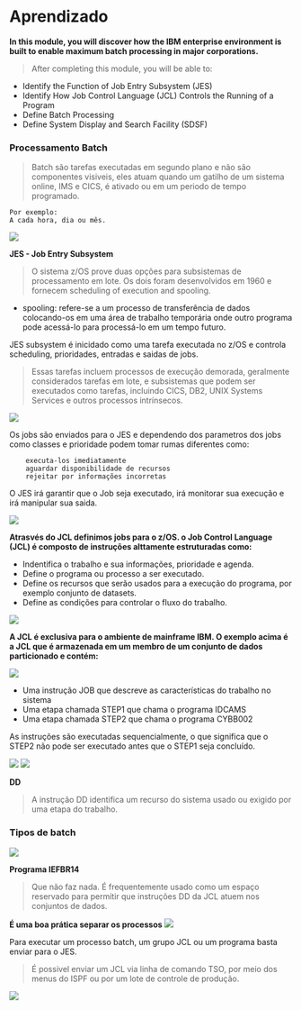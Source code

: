 # Aprendizado

**In this module, you will discover how the IBM enterprise environment is built to enable maximum batch processing in major corporations.**

> After completing this module, you will be able to:

- Identify the Function of Job Entry Subsystem (JES)
- Identify How Job Control Language (JCL) Controls the Running of a Program
- Define Batch Processing
- Define System Display and Search Facility (SDSF)


### Processamento Batch
> Batch são tarefas executadas em segundo plano e não são componentes visiveis, eles atuam quando um gatilho de um sistema online, IMS e CICS, é ativado ou em um periodo de tempo programado.
    
    Por exemplo:
    A cada hora, dia ou mês.
    
![](https://github.com/ThreeDP/MTM/blob/master/img/Batch%20system/1.png)

**JES - Job Entry Subsystem**
> O sistema z/OS prove duas opções para subsistemas de processamento em lote. Os dois foram desenvolvidos em 1960 e fornecem scheduling of execution and spooling.

- spooling: refere-se a um processo de transferência de dados colocando-os em uma área de trabalho temporária onde outro programa pode acessá-lo para processá-lo em um tempo futuro.

JES subsystem é inicidado como uma tarefa executada no z/OS e controla scheduling, prioridades, entradas e saidas de jobs.
> Essas tarefas incluem processos de execução demorada, geralmente considerados tarefas em lote, e subsistemas que podem ser executados como tarefas, incluindo CICS, DB2, UNIX Systems Services e outros processos intrínsecos.

![](https://github.com/ThreeDP/MTM/blob/master/img/Batch%20system/2.png)

Os jobs são enviados para o JES e dependendo dos parametros dos jobs como classes e prioridade podem tomar rumas diferentes como:

        executa-los imediatamente
        aguardar disponibilidade de recursos
        rejeitar por informações incorretas
        
O JES irá garantir que o Job seja executado, irá monitorar sua execução e irá manipular sua saida.

![](https://github.com/ThreeDP/MTM/blob/master/img/Batch%20system/3.png)

**Atrasvés do JCL definimos jobs para o z/OS. o Job Control Language (JCL) é composto de instruções alttamente estruturadas como:**

- Indentifica o trabalho e sua informações, prioridade e agenda.
- Define o programa ou processo a ser executado.
- Define os recursos que serão usados para a execução do programa, por exemplo conjunto de datasets.
- Define as condições para controlar o fluxo do trabalho.

![](https://github.com/ThreeDP/MTM/blob/master/img/Batch%20system/4.png)

**A JCL é exclusiva para o ambiente de mainframe IBM. O exemplo acima é a JCL que é armazenada em um membro de um conjunto de dados particionado e contém:**

![](https://github.com/ThreeDP/MTM/blob/master/img/Batch%20system/5.png)

- Uma instrução JOB que descreve as características do trabalho no sistema
- Uma etapa chamada STEP1 que chama o programa IDCAMS
- Uma etapa chamada STEP2 que chama o programa CYBB002

As instruções são executadas sequencialmente, o que significa que o STEP2 não pode ser executado antes que o STEP1 seja concluído.

![](https://github.com/ThreeDP/MTM/blob/master/img/Batch%20system/6.png)
![](https://github.com/ThreeDP/MTM/blob/master/img/Batch%20system/7.png)

**DD**

> A instrução DD identifica um recurso do sistema usado ou exigido por uma etapa do trabalho.

### Tipos de batch

![](https://github.com/ThreeDP/MTM/blob/master/img/Batch%20system/8.png)

**Programa IEFBR14** 
> Que não faz nada. É frequentemente usado como um espaço reservado para permitir que instruções DD da JCL atuem nos conjuntos de dados.


**É uma boa prática separar os processos**
![](https://github.com/ThreeDP/MTM/blob/master/img/Batch%20system/9.png)

Para executar um processo batch, um grupo JCL ou um programa basta enviar para o JES.
> É possivel enviar um JCL via linha de comando TSO, por meio dos menus do ISPF ou por um lote de controle de produção.

![](https://github.com/ThreeDP/MTM/blob/master/img/Batch%20system/10.png)


